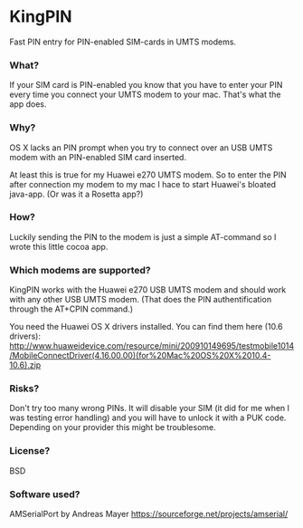 KingPIN
=======
Fast PIN entry for PIN-enabled SIM-cards in UMTS modems.

### What?
If your SIM card is PIN-enabled you know that you have to enter your PIN every time you connect your UMTS modem to your mac. That's what the app does.

### Why?
OS X lacks an PIN prompt when you try to connect over an USB UMTS modem with an PIN-enabled SIM card inserted. 

At least this is true for my Huawei e270 UMTS modem. So to enter the PIN after connection my modem to my mac I hace to start Huawei's bloated java-app. (Or was it a Rosetta app?)

### How?
Luckily sending the PIN to the modem is just a simple AT-command so I wrote this little cocoa app. 

### Which modems are supported?
KingPIN works with the Huawei e270 USB UMTS modem and should work with any other USB UMTS modem. (That does the PIN authentification through the AT+CPIN command.)

You need the Huawei OS X drivers installed.
You can find them here (10.6 drivers): 
http://www.huaweidevice.com/resource/mini/200910149695/testmobile1014/MobileConnectDriver(4.16.00.00)(for%20Mac%20OS%20X%2010.4-10.6).zip

### Risks?
Don't try too many wrong PINs. It will disable your SIM (it did for me when I was testing error handling) and you will have to unlock it with a PUK code. Depending on your provider this might be troublesome. 

### License?
BSD

### Software used?
AMSerialPort by Andreas Mayer
https://sourceforge.net/projects/amserial/
